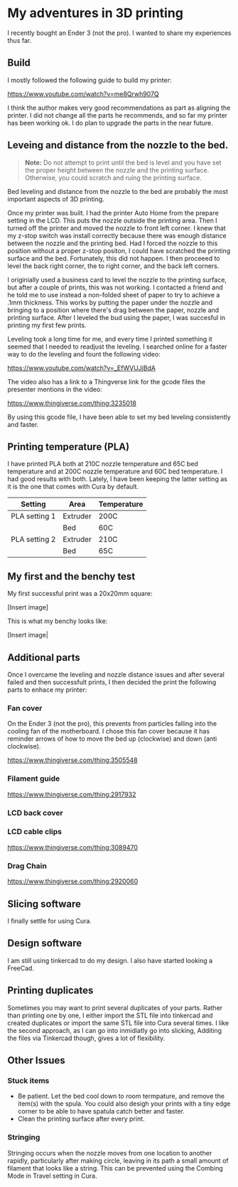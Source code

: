 # My adventures in 3D printing

I recently bought an Ender 3 (not the pro). I wanted to share my experiences thus far.

## Build

I mostly followed the following guide to build my printer:

https://www.youtube.com/watch?v=me8Qrwh907Q

I think the author makes very good recommendations as part as aligning the printer. I did not change all the parts he recommends, and so far my printer has been working ok. I do plan to upgrade the parts in the near future.

## Leveing and distance from the nozzle to the bed.

> **Note:** Do not attempt to print until the bed is level and you have set the proper height between the nozzle and the printing surface. Otherwise, you could scratch and ruing the printing surface.

Bed leveling and distance from the nozzle to the bed are probably the most important aspects of 3D printing. 

Once my printer was built. I had the printer Auto Home from the prepare setting in the LCD. This puts the nozzle outside the printing area. Then I turned off the printer and moved the nozzle to front left corner. I knew that my z-stop switch was install correctly because there was enough distance between the nozzle and the printing bed. Had I forced the nozzle to this position without a proper z-stop positon, I could have scratched the printing surface and the bed. Fortunately, this did not happen. I then proceeed to level the back right corner, the to right corner, and the back left corners.

I originially used a business card to level the nozzle to the printing surface, but after a couple of prints, this was not working. I contacted a friend and he told me to use instead a non-folded sheet of paper to try to achieve a .1mm thickness. This works by putting the paper under the nozzle and bringing to a position where there's drag between the paper, nozzle and printing surface. After I leveled the bud using the paper, I was succesful in printing my first few prints. 

Leveling took a long time for me, and every time I printed something it seemed that I needed to readjust the leveling. I searched online for a faster way to do the leveling and fount the following video:

https://www.youtube.com/watch?v=_EfWVUJjBdA

The video also has a link to a Thingverse link for the gcode files the presenter mentions in the video:

https://www.thingiverse.com/thing:3235018

By using this gcode file, I have been able to set my bed leveling consistently and faster.

## Printing temperature (PLA)

I have printed PLA both at 210C nozzle temperature and 65C bed temperature and at 200C nozzle temperature and 60C bed temperature. I had good results with both. Lately, I have been keeping the latter setting as it is the one that comes with Cura by default.

| Setting | Area | Temperature |
| --- | --- | --- |
| PLA setting 1 | Extruder | 200C
|     | Bed | 60C
| PLA setting 2 | Extruder | 210C
|     | Bed | 65C


## My first and the benchy test

My first successful print was a 20x20mm square:

[Insert image]

This is what my benchy looks like:

[Insert image|

## Additional parts

Once I overcame the leveling and nozzle distance issues and after several failed and then successfult prints, I then decided the print the following parts to enhace my printer:

### Fan cover

On the Ender 3 (not the pro), this prevents from particles falling into the cooling fan of the motherboard. I chose this fan cover because it has reminder arrows of how to move the bed up (clockwise) and down (anti clockwise).

https://www.thingiverse.com/thing:3505548

### Filament guide

https://www.thingiverse.com/thing:2917932

### LCD back cover


### LCD cable clips

https://www.thingiverse.com/thing:3089470

### Drag Chain

https://www.thingiverse.com/thing:2920060

## Slicing software

I finally settle for using Cura.


## Design software

I am still using tinkercad to do my design. I also have started looking a FreeCad.

## Printing duplicates

Sometimes you may want to print several duplicates of your parts. Rather than printing one by one, I either import the STL file into tinkercad and created duplicates or import the same STL file into Cura several times. I like the second approach, as I can go into inmidiatly go into slicking, Additing the files via Tinkercad though, gives a lot of flexibility.


## Other Issues

### Stuck items

- Be patient. Let the bed cool down to room termpature, and remove the item(s) with the spula. You could also desigh your prints with a tiny edge corner to be able to have spatula catch better and faster.
- Clean the printing surface after every print.

### Stringing

Stringing occurs when the nozzle moves from one location to another rapidly, particularly after making circle, leaving in its path a small amount of filament that looks like a string. This can be prevented using the Combing Mode in Travel setting in Cura.
